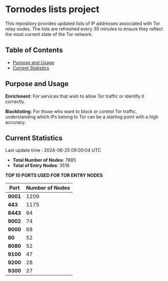 # Tornodes lists project

This repository provides updated lists of IP addresses associated with Tor relay nodes. The lists are refreshed every 30 minutes to ensure they reflect the most current state of the Tor network.

## Table of Contents

- [Purpose and Usage](#purpose-and-usage)
- [Current Statistics](#current-statistics)


## Purpose and Usage

**Enrichment**: For services that wish to allow Tor traffic or identify it correctly.

**Blacklisting**: For those who want to block or control Tor traffic, understanding which IPs belong to Tor can be a starting point with a high accuracy.

## Current Statistics

Last update time : 2024-06-25 09:00:04 UTC

- **Total Number of Nodes**: 7885
- **Total of Entry Nodes**: 3516

**TOP 10 PORTS USED FOR TOR ENTRY NODES**

| **Port** | **Number of Nodes** |
|------|-----------------|
| **9001**   | 1209  |
| **443**   | 1175  |
| **8443**   | 84  |
| **9002**   | 74  |
| **9000**   | 68  |
| **80**   | 52  |
| **8080**   | 52  |
| **9100**   | 47  |
| **9200**   | 28  |
| **9300**   | 27  |

